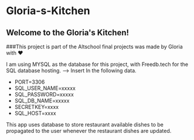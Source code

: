 # Gloria-s-Kitchen
## Welcome to the Gloria's Kitchen!

###This project is part of the Altschool final projects was made by Gloria with ❤️

I am using MYSQL as the database for this project, with Freedb.tech for the SQL database hosting. 
--> 
Insert In the following data.
* PORT=3306
* SQL_USER_NAME=xxxxx
* SQL_PASSWORD=xxxxx
* SQL_DB_NAME=xxxxx
* SECRETKEY=xxxx
* SQL_HOST=xxxx

This app uses database to store restaurant available dishes to be propagated to the user whenever the restaurant dishes are updated. 



